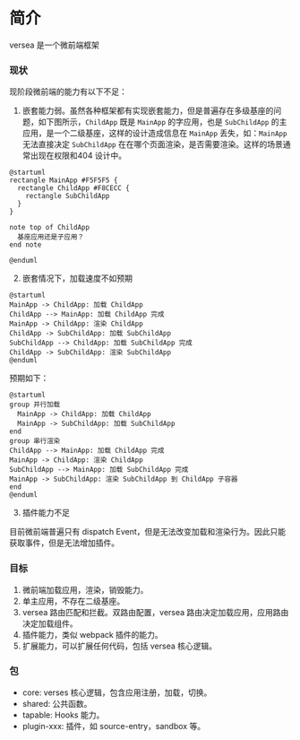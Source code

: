 # 简介

versea 是一个微前端框架

### 现状

现阶段微前端的能力有以下不足：

1. 嵌套能力弱。虽然各种框架都有实现嵌套能力，但是普遍存在多级基座的问题，如下图所示，`ChildApp` 既是 `MainApp` 的字应用，也是 `SubChildApp` 的主应用，是一个二级基座，这样的设计造成信息在 `MainApp` 丢失，如：`MainApp` 无法直接决定 `SubChildApp` 在在哪个页面渲染，是否需要渲染。这样的场景通常出现在权限和404 设计中。

```plantuml
@startuml
rectangle MainApp #F5F5F5 {
  rectangle ChildApp #F8CECC {
    rectangle SubChildApp    
  }
}

note top of ChildApp
  基座应用还是子应用？
end note

@enduml
```

2. 嵌套情况下，加载速度不如预期

```plantuml
@startuml
MainApp -> ChildApp: 加载 ChildApp
ChildApp --> MainApp: 加载 ChildApp 完成
MainApp -> ChildApp: 渲染 ChildApp
ChildApp -> SubChildApp: 加载 SubChildApp
SubChildApp --> ChildApp: 加载 SubChildApp 完成
ChildApp -> SubChildApp: 渲染 SubChildApp
@enduml
```

预期如下：

```plantuml
@startuml
group 并行加载
  MainApp -> ChildApp: 加载 ChildApp
  MainApp -> SubChildApp: 加载 SubChildApp
end
group 串行渲染
ChildApp --> MainApp: 加载 ChildApp 完成
MainApp -> ChildApp: 渲染 ChildApp
SubChildApp --> MainApp: 加载 SubChildApp 完成
MainApp -> SubChildApp: 渲染 SubChildApp 到 ChildApp 子容器
end
@enduml
```

3. 插件能力不足

目前微前端普遍只有 dispatch Event，但是无法改变加载和渲染行为。因此只能获取事件，但是无法增加插件。

### 目标

1. 微前端加载应用，渲染，销毁能力。
2. 单主应用，不存在二级基座。
3. versea 路由匹配和拦截。双路由配置，versea 路由决定加载应用，应用路由决定加载组件。
4. 插件能力，类似 webpack 插件的能力。
5. 扩展能力，可以扩展任何代码，包括 versea 核心逻辑。

### 包

- core: verses 核心逻辑，包含应用注册，加载，切换。
- shared: 公共函数。
- tapable: Hooks 能力。
- plugin-xxx: 插件，如 source-entry，sandbox 等。
